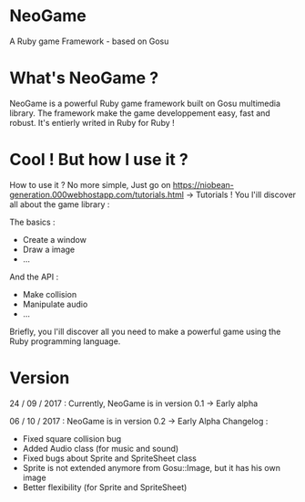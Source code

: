 # NeoGame
A Ruby game Framework - based on Gosu

# What's NeoGame ?
NeoGame is a powerful Ruby game framework built on Gosu multimedia library. 
The framework make the game developpement easy, fast and robust. 
It's entierly writed in Ruby for Ruby !

# Cool ! But how I use it ?
How to use it ? No more simple, Just go on https://niobean-generation.000webhostapp.com/tutorials.html -> Tutorials ! 
You l'ill discover all about the game library : 

The basics :
- Create a window
- Draw a image
- ...

And the API :
- Make collision
- Manipulate audio
- ... 

Briefly, you l'ill discover all you need to make a powerful game using the Ruby programming language.

# Version
24 / 09 / 2017 :
Currently, NeoGame is in version 0.1 -> Early alpha

06 / 10 / 2017 :
NeoGame is in version 0.2 -> Early Alpha
Changelog :
- Fixed square collision bug
- Added Audio class (for music and sound)
- Fixed bugs about Sprite and SpriteSheet class
- Sprite is not extended anymore from Gosu::Image, but it has his own image
- Better flexibility (for Sprite and SpriteSheet)

